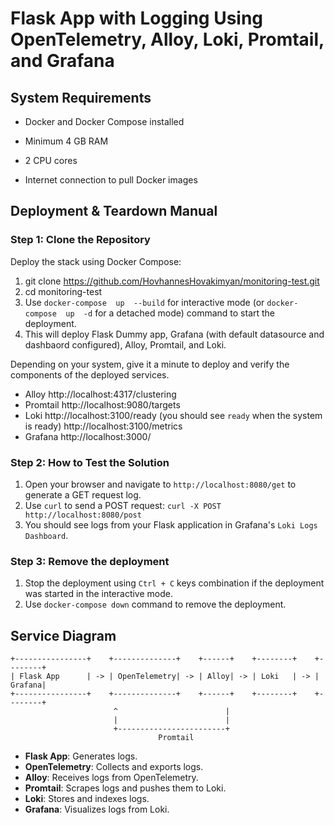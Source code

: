 
# Flask App with Logging Using OpenTelemetry, Alloy, Loki, Promtail, and Grafana



## System Requirements



- Docker and Docker Compose installed

- Minimum 4 GB RAM

- 2 CPU cores

- Internet connection to pull Docker images



## Deployment & Teardown Manual


### Step 1: Clone the Repository
Deploy  the  stack  using  Docker  Compose:

1. git  clone  https://github.com/HovhannesHovakimyan/monitoring-test.git
2. cd  monitoring-test
3. Use `docker-compose  up  --build` for interactive mode (or  `docker-compose  up  -d`  for  a  detached  mode) command to start the deployment.
4. This will deploy Flask Dummy app, Grafana (with default datasource and dashbaord configured), Alloy, Promtail, and Loki.


Depending on your system, give it a minute to deploy and verify the components of the deployed services.

- Alloy
http://localhost:4317/clustering
- Promtail
http://localhost:9080/targets
- Loki
http://localhost:3100/ready (you should see `ready` when the system is ready)
http://localhost:3100/metrics
- Grafana
http://localhost:3000/

### Step 2: How to Test the Solution
1. Open your browser and navigate to `http://localhost:8080/get` to generate a GET request log.
2. Use `curl` to send a POST request: `curl -X POST http://localhost:8080/post`
3. You should see logs from your Flask application in Grafana's `Loki Logs Dashboard`.

### Step 3: Remove the deployment
1. Stop the deployment using `Ctrl + C` keys combination if the deployment was started in the interactive mode.
2. Use `docker-compose down` command to remove the deployment.

## Service Diagram
```
+----------------+    +--------------+    +------+    +--------+    +--------+
| Flask App      | -> | OpenTelemetry| -> | Alloy| -> | Loki   | -> | Grafana|
+----------------+    +--------------+    +------+    +--------+    +--------+
                       ^                        |
                       |                        |
                       +------------------------+
                                 Promtail
```

-   **Flask App**: Generates logs.
-   **OpenTelemetry**: Collects and exports logs.
-   **Alloy**: Receives logs from OpenTelemetry.
-   **Promtail**: Scrapes logs and pushes them to Loki.
-   **Loki**: Stores and indexes logs.
-   **Grafana**: Visualizes logs from Loki.